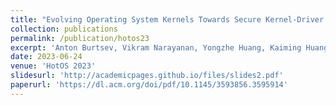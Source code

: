 ```yaml
---
title: "Evolving Operating System Kernels Towards Secure Kernel-Driver Interfaces"
collection: publications
permalink: /publication/hotos23
excerpt: 'Anton Burtsev, Vikram Narayanan, Yongzhe Huang, Kaiming Huang, Gang Tan, Trent Jaeger.'
date: 2023-06-24
venue: 'HotOS 2023'
slidesurl: 'http://academicpages.github.io/files/slides2.pdf'
paperurl: 'https://dl.acm.org/doi/pdf/10.1145/3593856.3595914'
---
```

